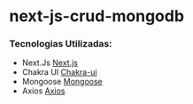# next-js-crud-mongodb
### Tecnologias Utilizadas:

- Next.Js [Next.js](https://nextjs.org/)
- Chakra UI [Chakra-ui](https://chakra-ui.com/)
- Mongoose [Mongoose](https://mongoosejs.com/)
- Axios [Axios](https://axios-http.com/docs/intro)


